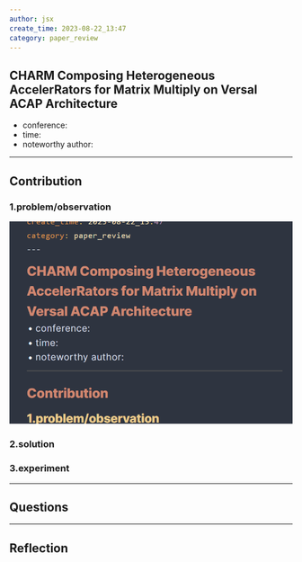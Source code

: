 ```yaml
---
author: jsx
create_time: 2023-08-22_13:47
category: paper_review
---
```

## CHARM Composing Heterogeneous AccelerRators for Matrix Multiply on Versal ACAP Architecture 
- conference:
- time:
- noteworthy author:
---
## Contribution
### 1.problem/observation
![](Pasted%20image%2020230822173213.png)

### 2.solution

### 3.experiment

---
## Questions

---
## Reflection

